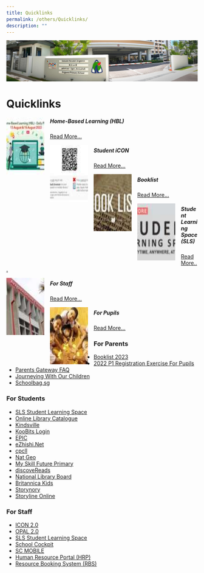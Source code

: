 ```yaml
---
title: Quicklinks
permalink: /others/Quicklinks/
description: ""
---
```

![](/images/About%20Us.jpg)

Quicklinks
==========

<img src="/images/Home.jpeg" style="width:100px;height:150px;margin-right:15px;" align = "left">


##### Home-Based Learning (HBL)

[Read More...](https://sites.google.com/moe.edu.sg/aspshbl2020/home)


<img src="/images/Stu.jpeg" style="width:100px;height:150px;margin-right:15px;" align = "left">

##### Student iCON

[Read More...](https://workspace.google.com/dashboard)


<img src="/images/Book.jpeg" style="width:100px;height:150px;margin-right:15px;" align = "left">

##### Booklist

[Read More...](https://angsanapri.moe.edu.sg/quicklinks/booklist-2022)


<img src="/images/SLS.jpeg" style="width:100px;height:150px;margin-right:15px;" align = "left">

##### Student Learning Space (SLS)

[Read More...](https://angsanapri.moe.edu.sg/quicklinks/sls-student-learning-space)


<img src="/images/Staff.jpeg" style="width:100px;height:150px;margin-right:15px;" align = "left">

##### For Staff

[Read More...](https://angsanapri.moe.edu.sg/quicklinks/for-staff)


<img src="/images/Pupils.jpeg" style="width:100px;height:150px;margin-right:15px;" align = "left">

##### For Pupils

[Read More...](https://angsanapri.moe.edu.sg/quicklinks/for-pupils)



### For Parents


*   [Booklist 2023](/quicklinks/For-Parents/Booklist-2023/)
*   [2022 P1 Registration Exercise For Pupils](https://angsanapri.moe.edu.sg/quicklinks/for-parents/2022-p1-registration-exercise-for-pupils)
*   [Parents Gateway FAQ](https://angsanapri.moe.edu.sg/qql/slot/u167/2022/Quicklinks/For%20Parents/Parents%20Gateway%20FAQs%20for%20Parents.pdf)
*   [Journeying With Our Children](https://www.moe.gov.sg/microsites/ecg-parent-guide/#p=1)
*   [Schoolbag.sg](https://www.schoolbag.edu.sg/)

### For Students

*   [SLS Student Learning Space](https://vle.learning.moe.edu.sg/login)
*   [Online Library Catalogue](https://schoolibrary.moe.edu.sg/angsanapri)
*   [Kindsville](https://kindsville.kindness.sg/)
*   [KooBits Login](https://member.koobits.com/)
*   [EPIC](https://www.getepic.com/)
*   [eZhishi.Net](https://www.ezhishi.net/Contents/)
*   [cpcll](http://www.cpcll.sg/)
*   [Nat Geo](https://kids.nationalgeographic.com/)
*   [My Skill Future Primary](https://www.myskillsfuture.gov.sg/content/student/en/primary.html)
*   [discoveReads](https://childrenandteens.nlb.gov.sg/)
*   [National Library Board](https://www.nlb.gov.sg/)
*   [Britannica Kids](https://kids.britannica.com/kids)
*   [Storynory](https://www.storynory.com/)
*   [Storyline Online](https://www.storylineonline.net/)

### For Staff


*   [ICON 2.0](https://icon.moe.edu.sg/)
*   [OPAL 2.0](https://opal2.moe.edu.sg/)
*   [SLS Student Learning Space](https://vle.learning.moe.edu.sg/login)
*   [School Cockpit](https://schoolcockpit.moe.gov.sg/)
*   [SC MOBILE](https://scmobile.moe.edu.sg/login)
*   [Human Resource Portal (HRP)](https://www.hrp.gov.sg/)
*   [Resource Booking System (RBS)](https://rbs.avero-tech.com/)